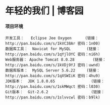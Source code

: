 # 年轻的我们 | 博客园

#### 项目环境

	开发工具：	Eclipse Jee Oxygen	    (链接：http://pan.baidu.com/s/1kVC38Ar 密码：1n00)
	数据库工具：	Navicat for MySQL	    (链接：http://pan.baidu.com/s/1qYjlOYC 密码：ni6h)
	Web服务器：	Apache Tomcat 8.0.28	    (链接：http://pan.baidu.com/s/1kVDj9YJ 密码：uwnd)
	数据库版本：	MySQL Server 5.6.22	    (链接：http://pan.baidu.com/s/1qXSWIiK 密码：4hu9)
	JDK版本：	JDK 1.8.0.65                (链接：http://pan.baidu.com/s/1skMWqct 密码：l030)
	Git版本：	Git-2.6.2                   (链接：http://pan.baidu.com/s/1slvvcwl 密码：b9lk)
